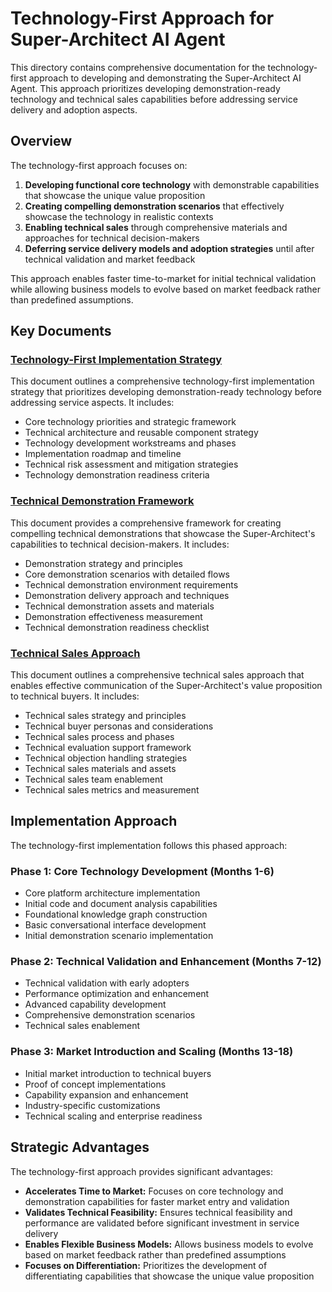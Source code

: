 # Technology-First Approach for Super-Architect AI Agent

This directory contains comprehensive documentation for the technology-first approach to developing and demonstrating the Super-Architect AI Agent. This approach prioritizes developing demonstration-ready technology and technical sales capabilities before addressing service delivery and adoption aspects.

## Overview

The technology-first approach focuses on:

1. **Developing functional core technology** with demonstrable capabilities that showcase the unique value proposition
2. **Creating compelling demonstration scenarios** that effectively showcase the technology in realistic contexts
3. **Enabling technical sales** through comprehensive materials and approaches for technical decision-makers
4. **Deferring service delivery models and adoption strategies** until after technical validation and market feedback

This approach enables faster time-to-market for initial technical validation while allowing business models to evolve based on market feedback rather than predefined assumptions.

## Key Documents

### [Technology-First Implementation Strategy](strategy/super_architect_technology_strategy.md)

This document outlines a comprehensive technology-first implementation strategy that prioritizes developing demonstration-ready technology before addressing service aspects. It includes:

- Core technology priorities and strategic framework
- Technical architecture and reusable component strategy
- Technology development workstreams and phases
- Implementation roadmap and timeline
- Technical risk assessment and mitigation strategies
- Technology demonstration readiness criteria

### [Technical Demonstration Framework](demonstration/super_architect_demonstration_framework.md)

This document provides a comprehensive framework for creating compelling technical demonstrations that showcase the Super-Architect's capabilities to technical decision-makers. It includes:

- Demonstration strategy and principles
- Core demonstration scenarios with detailed flows
- Technical demonstration environment requirements
- Demonstration delivery approach and techniques
- Technical demonstration assets and materials
- Demonstration effectiveness measurement
- Technical demonstration readiness checklist

### [Technical Sales Approach](sales/super_architect_technical_sales.md)

This document outlines a comprehensive technical sales approach that enables effective communication of the Super-Architect's value proposition to technical buyers. It includes:

- Technical sales strategy and principles
- Technical buyer personas and considerations
- Technical sales process and phases
- Technical evaluation support framework
- Technical objection handling strategies
- Technical sales materials and assets
- Technical sales team enablement
- Technical sales metrics and measurement

## Implementation Approach

The technology-first implementation follows this phased approach:

### Phase 1: Core Technology Development (Months 1-6)
- Core platform architecture implementation
- Initial code and document analysis capabilities
- Foundational knowledge graph construction
- Basic conversational interface development
- Initial demonstration scenario implementation

### Phase 2: Technical Validation and Enhancement (Months 7-12)
- Technical validation with early adopters
- Performance optimization and enhancement
- Advanced capability development
- Comprehensive demonstration scenarios
- Technical sales enablement

### Phase 3: Market Introduction and Scaling (Months 13-18)
- Initial market introduction to technical buyers
- Proof of concept implementations
- Capability expansion and enhancement
- Industry-specific customizations
- Technical scaling and enterprise readiness

## Strategic Advantages

The technology-first approach provides significant advantages:

- **Accelerates Time to Market:** Focuses on core technology and demonstration capabilities for faster market entry and validation
- **Validates Technical Feasibility:** Ensures technical feasibility and performance are validated before significant investment in service delivery
- **Enables Flexible Business Models:** Allows business models to evolve based on market feedback rather than predefined assumptions
- **Focuses on Differentiation:** Prioritizes the development of differentiating capabilities that showcase the unique value proposition


